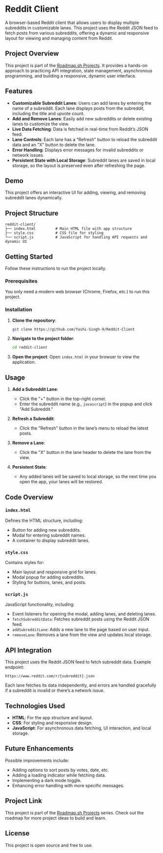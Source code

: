 # Reddit Client

A browser-based Reddit client that allows users to display multiple subreddits in customizable lanes. This project uses the Reddit JSON feed to fetch posts from various subreddits, offering a dynamic and responsive layout for viewing and managing content from Reddit.

## Project Overview

This project is part of the [Roadmap.sh Projects](https://roadmap.sh/projects/reddit-client). It provides a hands-on approach to practicing API integration, state management, asynchronous programming, and building a responsive, dynamic user interface.

## Features

- **Customizable Subreddit Lanes**: Users can add lanes by entering the name of a subreddit. Each lane displays posts from the subreddit, including the title and upvote count.
- **Add and Remove Lanes**: Easily add new subreddits or delete existing lanes to customize the view.
- **Live Data Fetching**: Data is fetched in real-time from Reddit’s JSON feed.
- **Lane Controls**: Each lane has a "Refresh" button to reload the subreddit data and an "X" button to delete the lane.
- **Error Handling**: Displays error messages for invalid subreddits or network issues.
- **Persistent State with Local Storage**: Subreddit lanes are saved in local storage, so the layout is preserved even after refreshing the page.

## Demo

This project offers an interactive UI for adding, viewing, and removing subreddit lanes dynamically.

## Project Structure

```
reddit-client/
├── index.html         # Main HTML file with app structure
├── style.css          # CSS file for styling
└── script.js          # JavaScript for handling API requests and dynamic UI
```

## Getting Started

Follow these instructions to run the project locally.

### Prerequisites

You only need a modern web browser (Chrome, Firefox, etc.) to run this project.

### Installation

1. **Clone the repository**:
    ```bash
    git clone https://github.com/Yashi-Singh-9/Reddit-Client
    ```
   
2. **Navigate to the project folder**:
    ```bash
    cd reddit-client
    ```

3. **Open the project**:
    Open `index.html` in your browser to view the application.

## Usage

1. **Add a Subreddit Lane**:
   - Click the "+" button in the top-right corner.
   - Enter the subreddit name (e.g., `javascript`) in the popup and click "Add Subreddit."
   
2. **Refresh a Subreddit**:
   - Click the "Refresh" button in the lane’s menu to reload the latest posts.

3. **Remove a Lane**:
   - Click the "X" button in the lane header to delete the lane from the view.

4. **Persistent State**:
   - Any added lanes will be saved to local storage, so the next time you open the app, your lanes will be restored.

## Code Overview

### `index.html`
Defines the HTML structure, including:
- Button for adding new subreddits.
- Modal for entering subreddit names.
- A container to display subreddit lanes.

### `style.css`
Contains styles for:
- Main layout and responsive grid for lanes.
- Modal popup for adding subreddits.
- Styling for buttons, lanes, and posts.

### `script.js`
JavaScript functionality, including:
- Event listeners for opening the modal, adding lanes, and deleting lanes.
- `fetchSubredditData`: Fetches subreddit posts using the Reddit JSON feed.
- `addSubredditLane`: Adds a new lane to the page based on user input.
- `removeLane`: Removes a lane from the view and updates local storage.

## API Integration

This project uses the Reddit JSON feed to fetch subreddit data. Example endpoint:

```
https://www.reddit.com/r/{subreddit}.json
```

Each lane fetches its data independently, and errors are handled gracefully if a subreddit is invalid or there’s a network issue.

## Technologies Used

- **HTML**: For the app structure and layout.
- **CSS**: For styling and responsive design.
- **JavaScript**: For asynchronous data fetching, UI interaction, and local storage.

## Future Enhancements

Possible improvements include:
- Adding options to sort posts by votes, date, etc.
- Adding a loading indicator while fetching data.
- Implementing a dark mode toggle.
- Enhancing error handling with more specific messages.

## Project Link

This project is part of the [Roadmap.sh Projects](https://roadmap.sh/projects/reddit-client) series. Check out the roadmap for more project ideas to build and learn.

## License

This project is open source and free to use.
